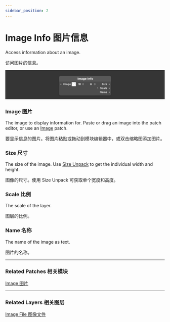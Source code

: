 ```yaml
---
sidebar_position: 2
---
```


# Image Info 图片信息

Access information about an image.

访问图片的信息。

![Image](./../../../static/img/docs/Utility/image-info.png)

### Image  图片

The image to display information for. Paste or drag an image into the patch editor, or use an [Image](./Image.md) patch.

要显示信息的图片。将图片粘贴或拖动到模块编辑器中，或双击缩略图添加图片。

### Size 尺寸

The size of the image. Use [Size Unpack](./Point%20Unpack.md) to get the individual width and height.

图像的尺寸。使用 Size Unpack 可获取单个宽度和高度。

### Scale 比例

The scale of the layer.

图层的比例。

### Name 名称

The name of the image as text.

图片的名称。

------

### Related Patches 相关模块

[Image 图片](./Image.md)

------

### Related Layers 相关图层

[Image File 图像文件](./../Layer/Image%20File.md)
